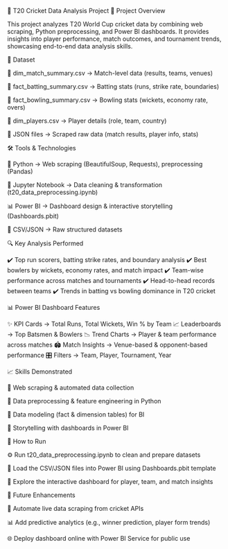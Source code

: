🏏 T20 Cricket Data Analysis Project
📌 Project Overview

This project analyzes T20 World Cup cricket data by combining web scraping, Python preprocessing, and Power BI dashboards.
It provides insights into player performance, match outcomes, and tournament trends, showcasing end-to-end data analysis skills.

📂 Dataset

📄 dim_match_summary.csv → Match-level data (results, teams, venues)

📄 fact_batting_summary.csv → Batting stats (runs, strike rate, boundaries)

📄 fact_bowling_summary.csv → Bowling stats (wickets, economy rate, overs)

📄 dim_players.csv → Player details (role, team, country)

📄 JSON files → Scraped raw data (match results, player info, stats)

🛠️ Tools & Technologies

🐍 Python → Web scraping (BeautifulSoup, Requests), preprocessing (Pandas)

📓 Jupyter Notebook → Data cleaning & transformation (t20_data_preprocessing.ipynb)

📊 Power BI → Dashboard design & interactive storytelling (Dashboards.pbit)

💾 CSV/JSON → Raw structured datasets

🔍 Key Analysis Performed

✔️ Top run scorers, batting strike rates, and boundary analysis
✔️ Best bowlers by wickets, economy rates, and match impact
✔️ Team-wise performance across matches and tournaments
✔️ Head-to-head records between teams
✔️ Trends in batting vs bowling dominance in T20 cricket

📊 Power BI Dashboard Features

✨ KPI Cards → Total Runs, Total Wickets, Win % by Team
📈 Leaderboards → Top Batsmen & Bowlers
📉 Trend Charts → Player & team performance across matches
🏟️ Match Insights → Venue-based & opponent-based performance
🎛️ Filters → Team, Player, Tournament, Year

📈 Skills Demonstrated

🔹 Web scraping & automated data collection

🔹 Data preprocessing & feature engineering in Python

🔹 Data modeling (fact & dimension tables) for BI

🔹 Storytelling with dashboards in Power BI

🚀 How to Run

⚙️ Run t20_data_preprocessing.ipynb to clean and prepare datasets

📂 Load the CSV/JSON files into Power BI using Dashboards.pbit template

🔎 Explore the interactive dashboard for player, team, and match insights

🔮 Future Enhancements

🤖 Automate live data scraping from cricket APIs

📊 Add predictive analytics (e.g., winner prediction, player form trends)

🌐 Deploy dashboard online with Power BI Service for public use
